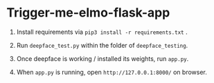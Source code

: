 # Trigger-me-elmo-flask-app

1. Install requirements via `pip3 install -r requirements.txt` .

2. Run `deepface_test.py` within the folder of `deepface_testing`.

3. Once deepface is working / installed its weights, run `app.py`.

4. When `app.py` is running, open `http://127.0.0.1:8000/` on browser.
